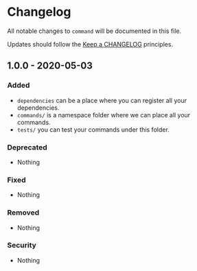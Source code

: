 # Changelog

All notable changes to `command` will be documented in this file.

Updates should follow the [Keep a CHANGELOG](http://keepachangelog.com/) principles.

## 1.0.0 - 2020-05-03

### Added
- `dependencies` can be a place where you can register all your dependencies.  
- `commands/` is a namespace folder where we can place all your commands.  
- `tests/` you can test your commands under this folder.  

### Deprecated
- Nothing

### Fixed
- Nothing

### Removed
- Nothing

### Security
- Nothing
